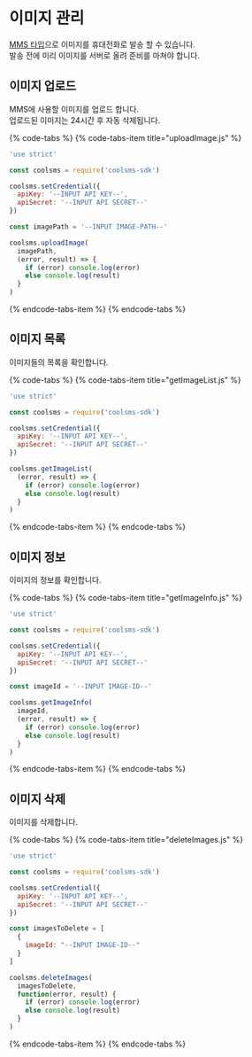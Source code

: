 # 이미지 관리

[MMS 타입](https://docs.coolsms.co.kr/development-kits/node.js/user-guide/simple-message#mms)으로 이미지를 휴대전화로 발송 할 수 있습니다.   
발송 전에 미리 이미지를 서버로 올려 준비를 마쳐야 합니다. 

## 이미지 업로드

MMS에 사용할 이미지를 업로드 합니다.  
업로드된 이미지는 24시간 후 자동 삭제됩니다.

{% code-tabs %}
{% code-tabs-item title="uploadImage.js" %}
```javascript
'use strict'

const coolsms = require('coolsms-sdk')

coolsms.setCredential({
  apiKey: '--INPUT API KEY--',
  apiSecret: '--INPUT API SECRET--'
})

const imagePath = '--INPUT IMAGE-PATH--'

coolsms.uploadImage(
  imagePath,
  (error, result) => {
    if (error) console.log(error)
    else console.log(result)
  }
)
```
{% endcode-tabs-item %}
{% endcode-tabs %}

## 이미지 목록

이미지들의 목록을 확인합니다.

{% code-tabs %}
{% code-tabs-item title="getImageList.js" %}
```javascript
'use strict'

const coolsms = require('coolsms-sdk')

coolsms.setCredential({
  apiKey: '--INPUT API KEY--',
  apiSecret: '--INPUT API SECRET--'
})

coolsms.getImageList(
  (error, result) => {
    if (error) console.log(error)
    else console.log(result)
  }
)
```
{% endcode-tabs-item %}
{% endcode-tabs %}

## 이미지 정보

이미지의 정보를 확인합니다.

{% code-tabs %}
{% code-tabs-item title="getImageInfo.js" %}
```javascript
'use strict'

const coolsms = require('coolsms-sdk')

coolsms.setCredential({
  apiKey: '--INPUT API KEY--',
  apiSecret: '--INPUT API SECRET--'
})

const imageId = '--INPUT IMAGE-ID--'

coolsms.getImageInfo(
  imageId,
  (error, result) => {
    if (error) console.log(error)
    else console.log(result)
  }
)
```
{% endcode-tabs-item %}
{% endcode-tabs %}

## 이미지 삭제

이미지를 삭제합니다.

{% code-tabs %}
{% code-tabs-item title="deleteImages.js" %}
```javascript
'use strict'

const coolsms = require('coolsms-sdk')

coolsms.setCredential({
  apiKey: '--INPUT API KEY--',
  apiSecret: '--INPUT API SECRET--'
})

const imagesToDelete = [
  {
    imageId: "--INPUT IMAGE-ID--"
  }
]

coolsms.deleteImages(
  imagesToDelete,
  function(error, result) {
    if (error) console.log(error)
    else console.log(result)
  }
)
```
{% endcode-tabs-item %}
{% endcode-tabs %}

